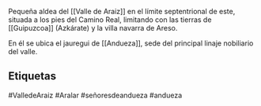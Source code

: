 Pequeña aldea del [[Valle de Araiz]] en el límite septentrional de este, situada a los pies del Camino Real, limitando con las tierras de [[Guipuzcoa]] (Azkárate) y la villa navarra de Areso. 

En él se ubica el jauregui de [[Andueza]], sede del principal linaje nobiliario del valle. 

## Etiquetas
#ValledeAraiz #Aralar #señoresdeandueza #andueza 
